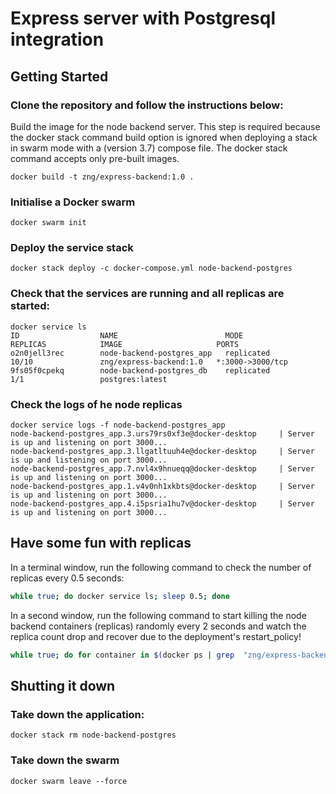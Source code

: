 # Express server with Postgresql integration

## Getting Started

### Clone the repository and follow the instructions below:

Build the image for the node backend server. This step is required because the docker stack command build option is ignored when deploying a stack in swarm mode with a (version 3.7) compose file. The docker stack command accepts only pre-built images.

``` 
docker build -t zng/express-backend:1.0 .
```

### Initialise a Docker swarm

```
docker swarm init
```

### Deploy the service stack

```
docker stack deploy -c docker-compose.yml node-backend-postgres
```

### Check that the services are running and all replicas are started:

```
docker service ls
ID                  NAME                        MODE                REPLICAS            IMAGE                     PORTS
o2n0jell3rec        node-backend-postgres_app   replicated          10/10               zng/express-backend:1.0   *:3000->3000/tcp
9fs05f0cpekq        node-backend-postgres_db    replicated          1/1                 postgres:latest         
```

### Check the logs of he node replicas

```
docker service logs -f node-backend-postgres_app
node-backend-postgres_app.3.urs79rs0xf3e@docker-desktop     | Server is up and listening on port 3000...
node-backend-postgres_app.3.llgatltuuh4e@docker-desktop     | Server is up and listening on port 3000...
node-backend-postgres_app.7.nvl4x9hnueqq@docker-desktop     | Server is up and listening on port 3000...
node-backend-postgres_app.1.v4v0nh1xkbts@docker-desktop     | Server is up and listening on port 3000...
node-backend-postgres_app.4.i5psria1hu7v@docker-desktop     | Server is up and listening on port 3000...
```

## Have some fun with replicas

In a terminal window, run the following command to check the number of replicas every 0.5 seconds:

``` sh
while true; do docker service ls; sleep 0.5; done
```

In a second window, run the following command to start killing the node backend containers (replicas) randomly every 2 seconds and watch the replica count drop and recover due to the deployment's restart_policy!

``` sh
while true; do for container in $(docker ps | grep  "zng/express-backend"| awk '{print $1}'); do docker kill $container; sleep 2; done; done
```

## Shutting it down

### Take down the application: 

``` 
docker stack rm node-backend-postgres
```

### Take down the swarm

```
docker swarm leave --force
```